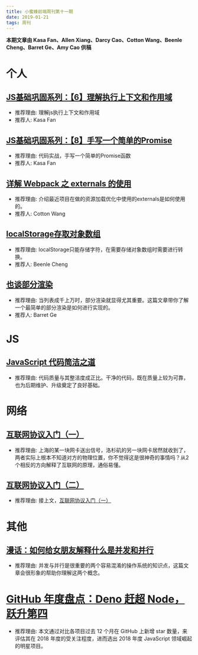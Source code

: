 ```yaml
---
title: 小蜜蜂前端周刊第十一期
date: 2019-01-21
tags: 周刊
---
```


**本期文章由 Kasa Fan、Allen Xiang、Darcy Cao、Cotton Wang、Beenle Cheng、Barret Ge、Amy Cao 供稿**

# 个人

## [JS基础巩固系列：【6】理解执行上下文和作用域](https://fansgithub.github.io/2019/01/08/%E7%90%86%E8%A7%A3%E6%89%A7%E8%A1%8C%E4%B8%8A%E4%B8%8B%E6%96%87%E5%92%8C%E4%BD%9C%E7%94%A8%E5%9F%9F/)

+ 推荐理由: 理解js执行上下文和作用域
+ 推荐人: Kasa Fan

## [JS基础巩固系列：【8】手写一个简单的Promise](https://fansgithub.github.io/2019/01/18/%E6%89%8B%E5%86%99%E4%B8%80%E4%B8%AA%E7%AE%80%E5%8D%95%E7%9A%84Promise/)

+ 推荐理由: 代码实战，手写一个简单的Promise函数
+ 推荐人: Kasa Fan

## [详解 Webpack 之 externals 的使用](https://aliennnnnn.github.io/2019/01/18/externals/)

+ 推荐理由: 介绍最近项目在做的资源加载优化中使用的externals是如何使用的。
+ 推荐人: Cotton Wang

## [localStorage存取对象数组](https://beenle-xiaojie.github.io/2019/01/15/localStorage/)

+ 推荐理由: localStorage只能存储字符，在需要存储对象数组时需要进行转换。
+ 推荐人: Beenle Cheng

## [也谈部分渲染](https://juejin.im/post/5c4432a4f265da615e05bc39)

+ 推荐理由: 当列表成千上万时，部分渲染就显得尤其重要。这篇文章带你了解一个最简单的部分渲染是如何进行实现的。
+ 推荐人: Barret Ge

# JS

## [JavaScript 代码简洁之道](https://juejin.im/post/5c24b7a851882509a76875e8)

+ 推荐理由: 代码质量与其整洁度成正比。干净的代码，既在质量上较为可靠，也为后期维护、升级奠定了良好基础。

# 网络

## [互联网协议入门（一）](http://www.ruanyifeng.com/blog/2012/05/internet_protocol_suite_part_i.html)

+ 推荐理由: 上海的某一块网卡送出信号，洛杉矶的另一块网卡居然就收到了，两者实际上根本不知道对方的物理位置，你不觉得这是很神奇的事情吗？从2个相反的方向解释了互联网的原理，通俗易懂。

## [互联网协议入门（二）](http://www.ruanyifeng.com/blog/2012/06/internet_protocol_suite_part_ii.html)

+ 推荐理由: 接上文，[互联网协议入门（一）](http://www.ruanyifeng.com/blog/2012/05/internet_protocol_suite_part_i.html)

# 其他

## [漫话：如何给女朋友解释什么是并发和并行](https://juejin.im/post/5bdf0667e51d450b267fe3e3)

+ 推荐理由: 并发与并行是很重要的两个容易混淆的操作系统的知识点，这篇文章会很形象的帮助你理解这两个概念。

# [GitHub 年度盘点：Deno 赶超 Node，跃升第四](https://www.infoq.cn/article/8Fq4voO2HGjdyH*SKOgA)

+ 推荐理由: 本文通过对比各项目过去 12 个月在 GitHub 上新增 star 数量，来评估其在 2018 年度的受关注程度，进而选出 2018 年度 JavaScript 领域崛起的明星项目。